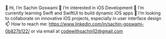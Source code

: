 👋 Hi, I’m Sachin Goswami
👀 I’m interested in iOS Development
🌱 I’m currently learning Swift and SwiftUI to build dynamic iOS apps
💞️ I’m looking to collaborate on innovative iOS projects, especially in user interface design
📫 How to reach me: https://www.linkedin.com/in/sachin-goswami-0b827b122/ or via email at codewithsachin12@gmail.com

<!---
SachinGoswami96/SachinGoswami96 is a ✨ special ✨ repository because its `README.md` (this file) appears on your GitHub profile.
You can click the Preview link to take a look at your changes.
--->

